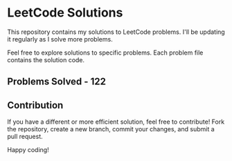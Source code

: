 # LeetCode Solutions

This repository contains my solutions to LeetCode problems. I'll be updating it regularly as I solve more problems.

Feel free to explore solutions to specific problems. Each problem file contains the solution code.

## Problems Solved - 122

## Contribution

If you have a different or more efficient solution, feel free to contribute! Fork the repository, create a new branch, commit your changes, and submit a pull request.

Happy coding!